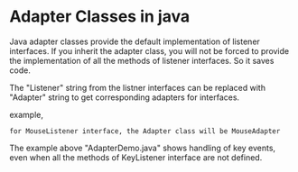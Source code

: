 Adapter Classes in java
=======================

Java adapter classes provide the default implementation of listener interfaces. If you inherit the adapter class, you will not be forced to provide the implementation of all the methods of listener interfaces. So it saves code.

The "Listener" string from the listner interfaces can be replaced with "Adapter" string to get corresponding adapters for interfaces.

example, 

    for MouseListener interface, the Adapter class will be MouseAdapter

The example above "AdapterDemo.java" shows handling of key events, even when all the methods of KeyListener interface are not defined.